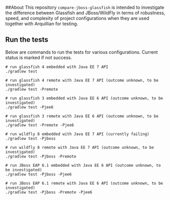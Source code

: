 ##About
This repository `compare-jboss-glassfish` is intended to investigate the difference between Glassfish and JBoss/WildFly
in terms of robustness, speed, and complexity of project configurations when they are used together with Arquillian for
testing.

## Run the tests

Below are commands to run the tests for various configurations. Current status is marked if not success.

```
# run glassfish 4 embedded with Java EE 7 API
./gradlew test     

# run glassfish 4 remote with Java EE 7 API (outcome unknown, to be investigated)
./gradlew test -Premote

# run glassfish 3 embedded with Java EE 6 API (outcome unknown, to be investigated)
./gradlew test -Pjee6

# run glassfish 3 remote with Java EE 6 API (outcome unknown, to be investigated)
./gradlew test -Premote -Pjee6

# run wildfly 8 embedded with Java EE 7 API (currently failing)
./gradlew test -Pjboss     

# run wildfly 8 remote with Java EE 7 API (outcome unknown, to be investigated)
./gradlew test -Pjboss -Premote

# run JBoss EAP 6.1 embedded with Java EE 6 API (outcome unknown, to be investigated)
./gradlew test -Pjboss -Pjee6

# run JBoss EAP 6.1 remote with Java EE 6 API (outcome unknown, to be investigated)
./gradlew test -Pjboss -Premote -Pjee6
```

